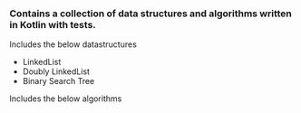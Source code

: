 ### Contains a collection of data structures and algorithms written in Kotlin with tests. 

Includes the below datastructures
- LinkedList
- Doubly LinkedList
- Binary Search Tree

Includes the below algorithms